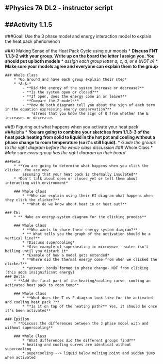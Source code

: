 #Physics 7A DL2 - instructor script
-----------------------
##Activity 1.1.5
-----------------------
###Goal: Use the 3 phase model and energy interaction model to explain the heat pack phenomenon

##A) Making Sense of the Heat Pack Cycle using our models
	* **Discuss FNT 1.1.3-2 with your group. Write up on the board the letter I assign you.
		You should put up both models**
	* *assign each group letter a, c, d, or e (NOT b)*
	* **Make sure your models agree and everyone can explain them to the group**

	### Whole Class
		* *Go around and have each group explain their step*
		* *Ask:*
			- **Did the energy of the system increase or decrease?**
			- **Is the system open or closed?**
			- **If open, does the energy come in or leave?**
			- **Compare the 2 models**
			- **How do both diagrams tell you about the sign of each term in the equation expressing energy conservation?**
				*stress that you know the sign of Q from whether the E increases or decreases

##B) Figuring out what happens when you activate your heat pack
	###alpha
		* **You are going to combine your sketches from 1.1.3-3 of the heat pack heating from solid to liquid
			in the hot pot and cooling without a phase change to room temperature (so it's still
			liquid).**
		* *Guide the groups to the right diagram before the whole class discussion*
		### Whole Class
			* *Make sure every group has the right diagram on their board*

	###beta
		* **You are going to determine what happens when you click the clicker. You are now
			assuming that your heat pack is thermally insulated**
		* *Don't talk about open or closed yet or tell them about interacting with environment*

		### Whole Class
			* **Who can explain using their EI diagram what happens when they click the clicker?**
			* **What do we know about heat in or heat out?**

	### Chi
		* ** Make an energy-system diagram for the clicking process**

		### Whole Class
			* **Who wants to share their energy system diagram?**
			* ** What tells you the graph of the activation should be a vertical line?**
			* *Discuss supercooling*
			* *Give example of superheating in microwave - water isn't boiling until you disturb it*
			* *Example of how a model gets extended*
			* **Where did the thermal energy come from when we clicked the clicker?**
			* *answer: bonds formed in phase change- NOT from clicking (this adds insignificant energy)
	### Delta
		* **Add the final part of the heating/cooling curve- cooling an activated heat pack to room temp**

		### Whole Class
			* **What does the T vs E diagram look like for the activated and cooling heat pack ?**
			* **Is it on top of the heating path?** Yes, it should be once it's been activated**

	### Epsilon
		* **Discuss the differences between the 3 phase model with and without supercooling**

		### Whole Class
			* *What differences did the different groups find?**
			* heating and cooling curves are identical without supercooling
			* supercooling --> liquid below melting point and sudden jump when activated



